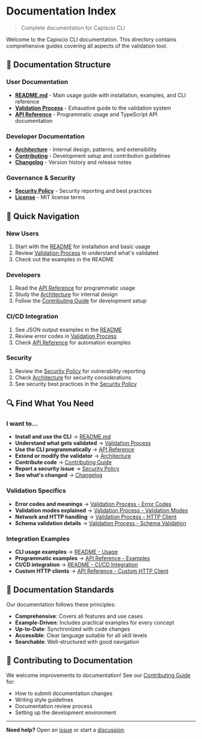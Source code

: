 # Documentation Index

> Complete documentation for Capiscio CLI

Welcome to the Capiscio CLI documentation. This directory contains comprehensive guides covering all aspects of the validation tool.

## 📖 Documentation Structure

### User Documentation

- **[README.md](../README.md)** - Main usage guide with installation, examples, and CLI reference
- **[Validation Process](validation-process.md)** - Exhaustive guide to the validation system
- **[API Reference](api-reference.md)** - Programmatic usage and TypeScript API documentation

### Developer Documentation

- **[Architecture](architecture.md)** - Internal design, patterns, and extensibility
- **[Contributing](../CONTRIBUTING.md)** - Development setup and contribution guidelines
- **[Changelog](../CHANGELOG.md)** - Version history and release notes

### Governance & Security

- **[Security Policy](../SECURITY.md)** - Security reporting and best practices
- **[License](../LICENSE)** - MIT license terms

## 🚀 Quick Navigation

### New Users
1. Start with the [README](../README.md) for installation and basic usage
2. Review [Validation Process](validation-process.md) to understand what's validated
3. Check out the examples in the README

### Developers
1. Read the [API Reference](api-reference.md) for programmatic usage
2. Study the [Architecture](architecture.md) for internal design
3. Follow the [Contributing Guide](../CONTRIBUTING.md) for development setup

### CI/CD Integration
1. See JSON output examples in the [README](../README.md#cicd-integration)
2. Review error codes in [Validation Process](validation-process.md#error-codes-reference)
3. Check [API Reference](api-reference.md#cicd-integration) for automation examples

### Security
1. Review the [Security Policy](../SECURITY.md) for vulnerability reporting
2. Check [Architecture](architecture.md#dependency-management) for security considerations
3. See security best practices in the [Security Policy](../SECURITY.md#security-best-practices-for-users)

## 🔍 Find What You Need

### I want to...

- **Install and use the CLI** → [README.md](../README.md)
- **Understand what gets validated** → [Validation Process](validation-process.md)
- **Use the CLI programmatically** → [API Reference](api-reference.md)
- **Extend or modify the validator** → [Architecture](architecture.md)
- **Contribute code** → [Contributing Guide](../CONTRIBUTING.md)
- **Report a security issue** → [Security Policy](../SECURITY.md)
- **See what's changed** → [Changelog](../CHANGELOG.md)

### Validation Specifics

- **Error codes and meanings** → [Validation Process - Error Codes](validation-process.md#error-codes-reference)
- **Validation modes explained** → [Validation Process - Validation Modes](validation-process.md#validation-modes)
- **Network and HTTP handling** → [Validation Process - HTTP Client](validation-process.md#http-client--network-validation)
- **Schema validation details** → [Validation Process - Schema Validation](validation-process.md#schema-validation)

### Integration Examples

- **CLI usage examples** → [README - Usage](../README.md#usage)
- **Programmatic examples** → [API Reference - Examples](api-reference.md#examples)
- **CI/CD integration** → [README - CI/CD Integration](../README.md#integration)
- **Custom HTTP clients** → [API Reference - Custom HTTP Client](api-reference.md#custom-http-client)

## 📝 Documentation Standards

Our documentation follows these principles:

- **Comprehensive**: Covers all features and use cases
- **Example-Driven**: Includes practical examples for every concept
- **Up-to-Date**: Synchronized with code changes
- **Accessible**: Clear language suitable for all skill levels
- **Searchable**: Well-structured with good navigation

## 🤝 Contributing to Documentation

We welcome improvements to documentation! See our [Contributing Guide](../CONTRIBUTING.md) for:

- How to submit documentation changes
- Writing style guidelines
- Documentation review process
- Setting up the development environment

---

**Need help?** Open an [issue](https://github.com/capiscio/capiscio-cli/issues) or start a [discussion](https://github.com/capiscio/capiscio-cli/discussions).